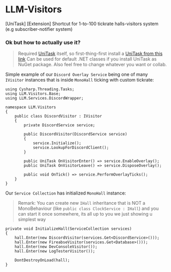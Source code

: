 # LLM-Visitors
[UniTask] [Extension] Shortcut for 1-to-100 tickrate halls-visitors system (e.g subscriber-notifier system)

### Ok but how to actually use it?
> Required <a href="https://github.com/Cysharp/UniTask">UniTask</a> itself, so first-thing-first install a <a href="https://github.com/Cysharp/UniTask?tab=readme-ov-file#install-via-git-url">UniTask from this link</a>
> Can be used for default .NET classes if you install UniTask as NuGet package. Also feel free to change whatever you want or collab.


Simple example of our `Discord Overlay Service` being one of many `IVisitor` instances that is inside `MonoHall` ticking with custom tickrate:
```
using Cysharp.Threading.Tasks;
using LLM.Visitors.Base;
using LLM.Services.DiscordWrapper;

namespace LLM.Visitors
{
    public class DiscordVisitor : IVisitor
    {
        private DiscordService service;

        public DiscordVisitor(DiscordService service)
        {
            service.Initialize();
            service.LookupForDiscordClient();
        }

        public UniTask OnVisitorEnter() => service.EnableOverlay();
        public UniTask OnVisitorLeave() => service.DisposeOverlay();

        public void OnTick() => service.PerformOverlayTicks();
    }
}
```

Our `Service Collection` has initialized `MonoHall` instance:
> Remark: You can create new `IHall` inheritance that is NOT a MonoBehaviour (like `public class ClockService : IHall`) and you can start it once somewhere, its all up to you we just showing u simplest way

```
private void InitializeHall(ServiceCollection services)
{
    hall.Enter(new DiscordVisitor(services.Get<DiscordService>()));
    hall.Enter(new FireabseVisitor(services.Get<Database>()));
    hall.Enter(new DevConsoleVisitor());
    hall.Enter(new LogTesterVisitor());

    DontDestroyOnLoad(hall);
}
```
